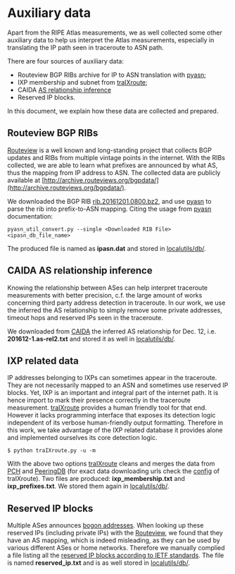 # Auxiliary data
Apart from the RIPE Atlas measurements, we as well collected some other auxiliary data to help us interpret
the Atlas measurements, especially in translating the IP path seen in traceroute to ASN path.

There are four sources of auxiliary data:
* Routeview BGP RIBs archive for IP to ASN translation with [pyasn](https://github.com/hadiasghari/pyasn.git);
* IXP membership and subnet from [traIXroute](https://github.com/gnomikos/traIXroute.git);
* CAIDA [AS relationship inference](http://data.caida.org/datasets/as-relationships/serial-2/)
* Reserved IP blocks.

In this document, we explain how these data are collected and prepared.


## Routeview BGP RIBs
[Routeview](http://www.routeviews.org) is a well known and long-standing project that collects BGP updates and RIBs from multiple vintage points
in the internet.
With the RIBs collected, we are able to learn what prefixes are announced by what AS, thus the mapping from IP address to ASN.
The collected data are publicly available at [http://archive.routeviews.org/bgpdata/](http://archive.routeviews.org/bgpdata/).

We downloaded the BGP RIB [rib.20161201.0800.bz2](http://archive.routeviews.org/bgpdata/2017.01/RIBS/rib.20161201.0800.bz2), 
and use [pyasn](https://github.com/hadiasghari/pyasn.git) to parse the rib into prefix-to-ASN mapping.
Citing the usage from [pyasn](https://github.com/hadiasghari/pyasn.git) documentation:
```
pyasn_util_convert.py --single <Downloaded RIB File> <ipasn_db_file_name>
```
The produced file is named as __ipasn.dat__ and stored in [localutils/db/](../localutils/db/).

## CAIDA AS relationship inference
Knowing the relationship between ASes can help interpret traceroute measurements with better precision, c.f. the large 
amount of works concerning third party address detection in traceroute.
In our work, we use the inferred the AS relationship to simply remove some private addresses, timeout hops and reserved IPs
seen in the traceroute.

We downloaded from [CAIDA](http://www.caida.org/data/as-relationships/) the inferred AS relationship for Dec. 12, i.e.
__201612-1.as-rel2.txt__ and stored it as well in [localutils/db/](../localutils/db/).


## IXP related data
IP addresses belonging to IXPs can sometimes appear in the traceroute.
They are not necessarily mapped to an ASN and sometimes use reserved IP blocks.
Yet, IXP is an important and integral part of the internet path.
It is hence import to mark their presence correctly in the traceroute measurement.
[traIXroute](https://github.com/gnomikos/traIXroute.git) provides a human friendly tool for that end.
However it lacks programming interface that exposes its detection logic independent of its verbose human-friendly output formatting.
Therefore in this work, we take advantage of the IXP related database it provides alone and implemented ourselves its core detection logic.
```
$ python traIXroute.py -u -m
```
With the above two options [traIXroute](https://github.com/gnomikos/traIXroute.git) cleans and merges the data from 
[PCH](https://www.pch.net) and [PeeringDB](https://www.peeringdb.com) 
(for exact data downloading urls check the [config](https://github.com/gnomikos/traIXroute/blob/v2.1/config) of traIXroute).
Two files are produced: __ixp_membership.txt__ and __ixp_prefixes.txt__. We stored them again in [localutils/db/](../localutils/db/).

## Reserved IP blocks
Multiple ASes announces [bogon addresses](https://en.wikipedia.org/wiki/Bogon_filtering).
When looking up these reserved IPs (including private IPs) with the [Routeview](http://www.routeviews.org),
we found that they have an AS mapping, which is indeed misleading, as they can be used by various different ASes or home networks.
Therefore we manually complied a file listing all the [reserved IP blocks according to IETF standards](https://en.wikipedia.org/wiki/Reserved_IP_addresses).
The file is named __reserved_ip.txt__ and is as well stored in [localutils/db/](../localutils/db/).

